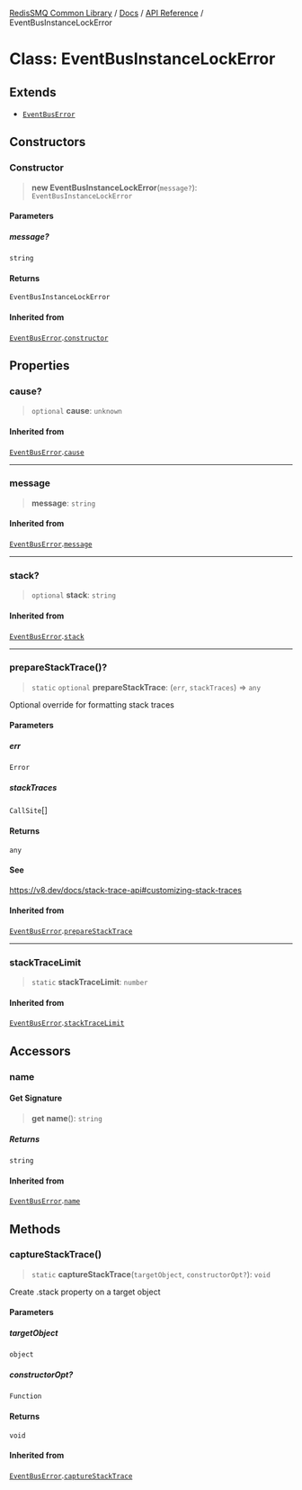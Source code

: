 [RedisSMQ Common Library](../../../README.md) / [Docs](../../README.md) / [API Reference](../README.md) / EventBusInstanceLockError

# Class: EventBusInstanceLockError

## Extends

- [`EventBusError`](EventBusError.md)

## Constructors

### Constructor

> **new EventBusInstanceLockError**(`message?`): `EventBusInstanceLockError`

#### Parameters

##### message?

`string`

#### Returns

`EventBusInstanceLockError`

#### Inherited from

[`EventBusError`](EventBusError.md).[`constructor`](EventBusError.md#constructor)

## Properties

### cause?

> `optional` **cause**: `unknown`

#### Inherited from

[`EventBusError`](EventBusError.md).[`cause`](EventBusError.md#cause)

***

### message

> **message**: `string`

#### Inherited from

[`EventBusError`](EventBusError.md).[`message`](EventBusError.md#message)

***

### stack?

> `optional` **stack**: `string`

#### Inherited from

[`EventBusError`](EventBusError.md).[`stack`](EventBusError.md#stack)

***

### prepareStackTrace()?

> `static` `optional` **prepareStackTrace**: (`err`, `stackTraces`) => `any`

Optional override for formatting stack traces

#### Parameters

##### err

`Error`

##### stackTraces

`CallSite`[]

#### Returns

`any`

#### See

https://v8.dev/docs/stack-trace-api#customizing-stack-traces

#### Inherited from

[`EventBusError`](EventBusError.md).[`prepareStackTrace`](EventBusError.md#preparestacktrace)

***

### stackTraceLimit

> `static` **stackTraceLimit**: `number`

#### Inherited from

[`EventBusError`](EventBusError.md).[`stackTraceLimit`](EventBusError.md#stacktracelimit)

## Accessors

### name

#### Get Signature

> **get** **name**(): `string`

##### Returns

`string`

#### Inherited from

[`EventBusError`](EventBusError.md).[`name`](EventBusError.md#name)

## Methods

### captureStackTrace()

> `static` **captureStackTrace**(`targetObject`, `constructorOpt?`): `void`

Create .stack property on a target object

#### Parameters

##### targetObject

`object`

##### constructorOpt?

`Function`

#### Returns

`void`

#### Inherited from

[`EventBusError`](EventBusError.md).[`captureStackTrace`](EventBusError.md#capturestacktrace)
